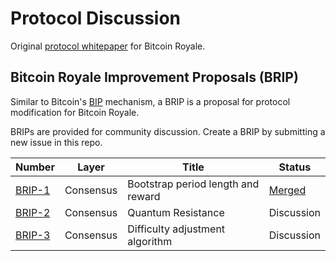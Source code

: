 # Protocol Discussion

Original [protocol whitepaper](https://github.com/bitcoinroyale/whitepaper/blob/master/bitcoinroyale.pdf) for Bitcoin Royale.

## Bitcoin Royale Improvement Proposals (BRIP)

Similar to Bitcoin's [BIP](https://github.com/bitcoin/bips) mechanism, a BRIP is a proposal for protocol modification for Bitcoin Royale.

BRIPs are provided for community discussion. Create a BRIP by submitting a new issue in this repo.

| Number | Layer | Title | Status |
|--------|-------|-------|--------|
| [BRIP-1](https://github.com/bitcoinroyale/whitepaper/issues/14) | Consensus | Bootstrap period length and reward | [Merged](https://github.com/bitcoinroyale/bitcoinroyale/commit/b13d74e1e5c4a17d1b327f9c56b64591781b8a6e) |
| [BRIP-2](https://github.com/bitcoinroyale/whitepaper/issues/15) | Consensus | Quantum Resistance | Discussion |
| [BRIP-3](https://github.com/bitcoinroyale/whitepaper/issues/17) | Consensus | Difficulty adjustment algorithm | Discussion |
